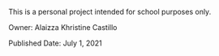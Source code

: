 This is a personal project intended for school purposes only. 

Owner: Alaizza Khristine Castillo

Published Date: July 1, 2021
